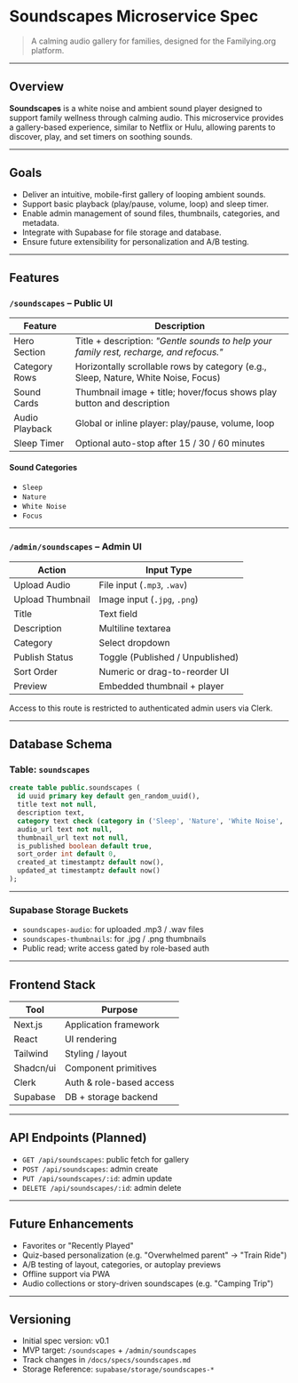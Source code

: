 # Soundscapes Microservice Spec

> A calming audio gallery for families, designed for the Familying.org platform.

---

## Overview

**Soundscapes** is a white noise and ambient sound player designed to support family wellness through calming audio. This microservice provides a gallery-based experience, similar to Netflix or Hulu, allowing parents to discover, play, and set timers on soothing sounds.

---

## Goals

- Deliver an intuitive, mobile-first gallery of looping ambient sounds.
- Support basic playback (play/pause, volume, loop) and sleep timer.
- Enable admin management of sound files, thumbnails, categories, and metadata.
- Integrate with Supabase for file storage and database.
- Ensure future extensibility for personalization and A/B testing.

---

## Features

### `/soundscapes` – Public UI

| Feature         | Description |
|----------------|-------------|
| Hero Section   | Title + description: _"Gentle sounds to help your family rest, recharge, and refocus."_ |
| Category Rows  | Horizontally scrollable rows by category (e.g., Sleep, Nature, White Noise, Focus) |
| Sound Cards    | Thumbnail image + title; hover/focus shows play button and description |
| Audio Playback | Global or inline player: play/pause, volume, loop |
| Sleep Timer    | Optional auto-stop after 15 / 30 / 60 minutes |

#### Sound Categories

- `Sleep`
- `Nature`
- `White Noise`
- `Focus`

---

### `/admin/soundscapes` – Admin UI

| Action             | Input Type           |
|--------------------|----------------------|
| Upload Audio       | File input (`.mp3`, `.wav`) |
| Upload Thumbnail   | Image input (`.jpg`, `.png`) |
| Title              | Text field           |
| Description        | Multiline textarea   |
| Category           | Select dropdown      |
| Publish Status     | Toggle (Published / Unpublished) |
| Sort Order         | Numeric or drag-to-reorder UI |
| Preview            | Embedded thumbnail + player |

Access to this route is restricted to authenticated admin users via Clerk.

---

## Database Schema

### Table: `soundscapes`

```sql
create table public.soundscapes (
  id uuid primary key default gen_random_uuid(),
  title text not null,
  description text,
  category text check (category in ('Sleep', 'Nature', 'White Noise', 'Focus')) default 'Sleep',
  audio_url text not null,
  thumbnail_url text not null,
  is_published boolean default true,
  sort_order int default 0,
  created_at timestamptz default now(),
  updated_at timestamptz default now()
);
```

---

### Supabase Storage Buckets

- `soundscapes-audio`: for uploaded .mp3 / .wav files
- `soundscapes-thumbnails`: for .jpg / .png thumbnails
- Public read; write access gated by role-based auth

---

## Frontend Stack

| Tool     | Purpose             |
|----------|---------------------|
| Next.js  | Application framework |
| React    | UI rendering        |
| Tailwind | Styling / layout    |
| Shadcn/ui| Component primitives|
| Clerk    | Auth & role-based access |
| Supabase | DB + storage backend |

---

## API Endpoints (Planned)

- `GET /api/soundscapes`: public fetch for gallery
- `POST /api/soundscapes`: admin create
- `PUT /api/soundscapes/:id`: admin update
- `DELETE /api/soundscapes/:id`: admin delete

---

## Future Enhancements

- Favorites or "Recently Played"
- Quiz-based personalization (e.g. "Overwhelmed parent" → "Train Ride")
- A/B testing of layout, categories, or autoplay previews
- Offline support via PWA
- Audio collections or story-driven soundscapes (e.g. "Camping Trip")

---

## Versioning

- Initial spec version: v0.1
- MVP target: `/soundscapes` + `/admin/soundscapes`
- Track changes in `/docs/specs/soundscapes.md`
- Storage Reference: `supabase/storage/soundscapes-*`


